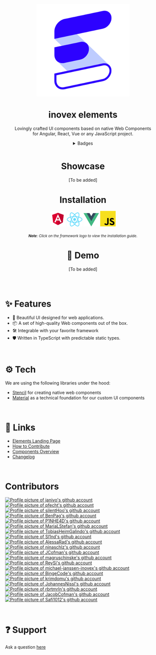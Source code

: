 <div align="center">
<p>
  <a href="https://elements.inovex.de/#/">
    <img width="300" src="packages/landingpage-new/public/heartbeat.svg">
  </a>
</p>

<h1>inovex elements</h1>


<p>Lovingly crafted UI components based on native Web Components <br>for Angular, React, Vue or any JavaScript project.</p>

<details>
<summary  align="center" style="margin-bottom:10px">Badges</summary>

![GitHub](https://img.shields.io/github/license/inovex/elements?style=plastic)
![GitHub commits since latest release (by date)](https://img.shields.io/github/commits-since/inovex/elements/latest/master?style=plastic)
![GitHub issues](https://img.shields.io/github/issues/inovex/elements?style=plastic)
![npm bundle size](https://img.shields.io/bundlephobia/min/@inovex.de/elements@8.0.0?style=plastic)
![Libraries.io dependency status for latest release](https://img.shields.io/librariesio/release/npm/@inovex.de/elements?style=plastic)
![GitHub package.json version](https://img.shields.io/github/package-json/v/inovex/elements?style=plastic)
![GitHub Repo stars](https://img.shields.io/github/stars/inovex/elements?style=social)
</details>

<h1> Showcase</h1>
<p>[To be added]</p>
<!-- TODO: Add inovex-elements image showcase -->

<h1 align="center">Installation</h1>

<div align="center">
  <a href="https://github.com/inovex/elements/blob/master/packages/storybook/src/stories/docs/framework-integration/angular-instructions.stories.mdx"><img width="50" src="packages/landingpage-new/public/angular.svg"></a>
  <a href="https://github.com/inovex/elements/blob/master/packages/storybook/src/stories/docs/framework-integration/react-instructions.stories.mdx"><img width="50" src="packages/landingpage-new/public/react.svg"></a>
  <a href="https://github.com/inovex/elements/blob/master/packages/storybook/src/stories/docs/framework-integration/vue-instructions.stories.mdx"><img width="50" src="packages/landingpage-new/public/vue.svg"></a>
  <a href="https://github.com/inovex/elements/blob/master/packages/storybook/src/stories/docs/framework-integration/javascript-instructions.stories.mdx"><img width="50" src="packages/landingpage-new/public/javascript.svg"></a>
</div>


 <sub>***Note**: Click on the framework logo to view the installation guide.*</sub>

# 🚀 Demo
<!-- TODO: Add a demo -->
[To be added]

</div>

<br><br>

# ✨ Features
  
  - 🌈 Beautiful UI designed for web applications.
  - 📦 A set of high-quality Web components out of the box.
  - 🛠️ Integrable with your favorite framework
  - 🛡 Written in TypeScript with predictable static types.

<br>

# ⚙️ Tech
We are using the following libraries under the hood:
- [Stencil](https://github.com/ionic-team/stencil) for creating native web components
- [Material](https://github.com/material-components/material-components-web) as a technical foundation for our custom UI components

<br>

# 🔗 Links

- [Elements Landing Page](https://elements.inovex.de/#/)
- [How to Contribute](https://elements.inovex.de/version/v8.0.0/?path=/docs/docs-contributing-quick-start--page)
- [Components Overview](https://elements.inovex.de/version/v8.0.0/?path=/docs/docs-welcome--page)
- [Changelog](https://elements.inovex.de/version/v8.0.0/?path=/docs/docs-changelog--page)
<!-- - [Customizing theme]()  -->

<br>

# Contributors
 <a href="https://github.com/janivo"><img src="https://avatars.githubusercontent.com/u/22963121?s=120&v=4" alt="Profile picture of janivo's github account" width="60px"></a>
<a href="https://github.com/pfecht"><img src="https://avatars.githubusercontent.com/u/26819398?s=120&v=4" alt="Profile picture of pfecht's github account" width="60px"></a>
<a href="https://github.com/silentHoo"><img src="https://avatars.githubusercontent.com/u/1610894?s=120&v=4" alt="Profile picture of silentHoo's github account" width="60px"></a>
<a href="https://github.com/BenPag"><img src="https://avatars.githubusercontent.com/u/23154336?s=120&v=4" alt="Profile picture of BenPag's github account" width="60px"></a>
<a href="https://github.com/P1NHE4D"><img src="https://avatars.githubusercontent.com/u/44554211?s=120&v=4" alt="Profile picture of P1NHE4D's github account" width="60px"></a>
<a href="https://github.com/MariaLStefan"><img src="https://avatars.githubusercontent.com/u/103122411?s=120&v=4" alt="Profile picture of MariaLStefan's github account" width="60px"></a>
<a href="https://github.com/TobiasHeimGalindo"><img src="https://avatars.githubusercontent.com/u/81302108?s=120&v=4" alt="Profile picture of TobiasHeimGalindo's github account" width="60px"></a>
<a href="https://github.com/Sl1nd"><img src="https://avatars.githubusercontent.com/u/12165722?s=120&v=4" alt="Profile picture of Sl1nd's github account" width="60px"></a>
<a href="https://github.com/AlessaRad"><img src="https://avatars.githubusercontent.com/u/76041234?s=120&v=4" alt="Profile picture of AlessaRad's github account" width="60px"></a>
<a href="https://github.com/ninaschlz"><img src="https://avatars.githubusercontent.com/u/93990641?s=120&v=4" alt="Profile picture of ninaschlz's github account" width="60px"></a>
<a href="https://github.com/JCofman"><img src="https://avatars.githubusercontent.com/u/2118956?s=120&v=4" alt="Profile picture of JCofman's github account" width="60px"></a>
<a href="https://github.com/magruschinske"><img src="https://avatars.githubusercontent.com/u/2526728?s=120&v=4" alt="Profile picture of magruschinske's github account" width="60px"></a>
<a href="https://github.com/ReySi"><img src="https://avatars.githubusercontent.com/u/17897870?s=120&v=4" alt="Profile picture of ReySi's github account" width="60px"></a>
<a href="https://github.com/michael-janssen-inovex"><img src="https://avatars.githubusercontent.com/u/110045164?s=120&v=4" alt="Profile picture of michael-janssen-inovex's github account" width="60px"></a>
<a href="https://github.com/BingeCode"><img src="https://avatars.githubusercontent.com/u/48513535?s=120&v=4" alt="Profile picture of BingeCode's github account" width="60px"></a>
<a href="https://github.com/krimdomu"><img src="https://avatars.githubusercontent.com/u/388436?s=120&v=4" alt="Profile picture of krimdomu's github account" width="60px"></a>
<a href="https://github.com/JohannesNissl"><img src="https://avatars.githubusercontent.com/u/93182203?s=120&v=4" alt="Profile picture of JohannesNissl's github account" width="60px"></a>
<a href="https://github.com/rbrtmrln"><img src="https://avatars.githubusercontent.com/u/21999136?s=120&v=4" alt="Profile picture of rbrtmrln's github account" width="60px"></a>
<a href="https://github.com/JacobCofman"><img src="https://avatars.githubusercontent.com/u/47525997?s=120&v=4" alt="Profile picture of JacobCofman's github account" width="60px"></a>
<a href="https://github.com/Safi1012"><img src="https://avatars.githubusercontent.com/u/3514796?s=120&v=4" alt="Profile picture of Safi1012's github account" width="60px"></a>

<br>

# ❓ Support

Ask a question [here](https://github.com/inovex/elements/issues)

